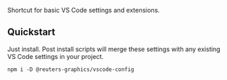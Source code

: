 Shortcut for basic VS Code settings and extensions.

## Quickstart

Just install. Post install scripts will merge these settings with any existing VS Code settings in your project.

```console
npm i -D @reuters-graphics/vscode-config
```
